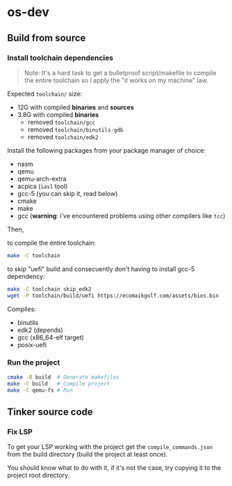 # os-dev

## Build from source

### Install toolchain dependencies

> Note: It's a hard task to get a bulletproof script/makefile to compile the entire toolchain so I apply the "it works on my machine" law.

Expected `toolchain/` size:
 
* 12G with compiled **binaries** and **sources**
* 3.8G with compiled **binaries**
	* removed `toolchain/gcc`
	* removed `toolchain/binutils-gdb`
	* removed `toolchain/edk2`

Install the following packages from your package manager of choice:

* nasm
* qemu
* qemu-arch-extra
* acpica (`iasl` tool)
* gcc-5 (you can skip it, read below)
* cmake
* make
* gcc (**warning**: i've encountered problems using other compilers like `tcc`)

Then,

to compile the entire toolchain:
```bash
make -C toolchain
```

to skip "uefi" build and consecuently don't having to install gcc-5 dependency:
```bash
make -C toolchain skip_edk2
wget -P toolchain/build/uefi https://ecomaikgolf.com/assets/bios.bin
```

Compiles:

* binutils
* edk2 (depends)
* gcc (x86_64-elf target)
* posix-uefi

### Run the project

```bash
cmake -B build  # Generate makefiles
make -C build   # Compile project
make -C qemu-fs # Run
```

## Tinker source code

### Fix LSP

To get your LSP working with the project get the `compile_commands.json` from 
the build directory (build the project at least once).

You should know what to do with it, if it's not the case, try copying it to the 
project root directory.
